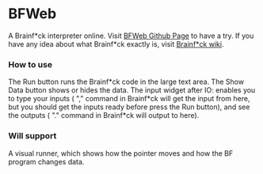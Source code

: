 # BFWeb

A Brainf\*ck interpreter online. Visit [BFWeb Github Page](https://zhangzheheng12345.github.io/BFWeb) to have a try.
If you have any idea about what Brainf\*ck exactly is, visit [Brainf\*ck wiki](https://esolangs.org/wiki/brainfuck).

### How to use

The Run button runs the Brainf\*ck code in the large text area. The Show Data button shows or hides the data. The input widget after IO: enables you to type your inputs ( "," command in Brainf\*ck will get the input from here, but you should get the inputs ready before press the Run button), and see the outputs ( "." command in Brainf\*ck will output to here).

### Will support

A visual runner, which shows how the pointer moves and how the BF program changes data.